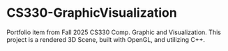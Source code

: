# CS330-GraphicVisualization
Portfolio item from Fall 2025 CS330 Comp. Graphic and Visualization. This project is a rendered 3D Scene, built with OpenGL, and utilizing C++.
